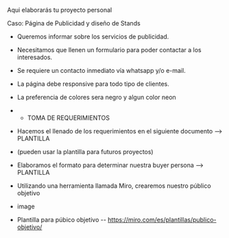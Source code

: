 Aqui elaborarás tu proyecto personal

Caso: Página de Publicidad y diseño de Stands

* Queremos informar sobre los servicios de publicidad. 
* Necesitamos que llenen un formulario para poder contactar a los interesados.
* Se requiere un contacto inmediato vía whatsapp y/o e-mail.
* La página debe responsive para todo tipo de clientes. 
* La preferencia de colores sera negro y algun color neon
* * TOMA DE REQUERIMIENTOS
* Hacemos el llenado de los requerimientos en el siguiente documento --> PLANTILLA

* (pueden usar la plantilla para futuros proyectos)

* Elaboramos el formato para determinar nuestra buyer persona --> PLANTILLA

* Utilizando una herramienta llamada Miro, crearemos nuestro público objetivo

* image

* Plantilla para púbico objetivo -- https://miro.com/es/plantillas/publico-objetivo/
